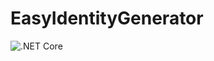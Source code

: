 # EasyIdentityGenerator

![.NET Core](https://github.com/viananicolas/EasyIdentityGenerator/workflows/.NET%20Core/badge.svg)
